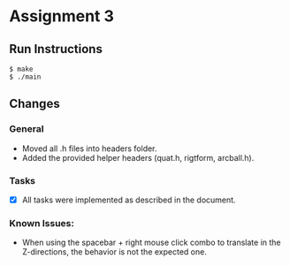 # Assignment 3

## Run Instructions
    $ make
    $ ./main

## Changes
### General
- Moved all .h files into headers folder.
- Added the provided helper headers (quat.h, rigtform, arcball.h).

### Tasks
- [x] All tasks were implemented as described in the document.

### Known Issues:
- When using the spacebar + right mouse click combo to translate in the Z-directions,
  the behavior is not the expected one.
